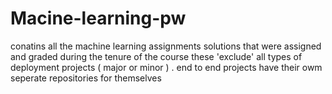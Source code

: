 # Macine-learning-pw
conatins all the machine learning assignments solutions that were assigned and graded 
during the tenure of the course
these 'exclude' all types of deployment projects ( major or minor ) . 
end  to end projects have their owm seperate repositories for themselves
